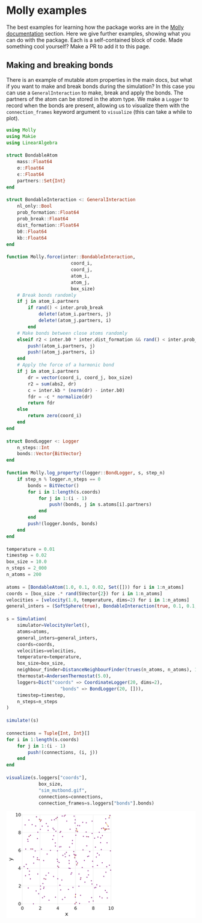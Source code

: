 # Molly examples

The best examples for learning how the package works are in the [Molly documentation](@ref) section.
Here we give further examples, showing what you can do with the package.
Each is a self-contained block of code.
Made something cool yourself?
Make a PR to add it to this page.

## Making and breaking bonds

There is an example of mutable atom properties in the main docs, but what if you want to make and break bonds during the simulation?
In this case you can use a `GeneralInteraction` to make, break and apply the bonds.
The partners of the atom can be stored in the atom type.
We make a `Logger` to record when the bonds are present, allowing us to visualize them with the `connection_frames` keyword argument to `visualize` (this can take a while to plot).
```julia
using Molly
using Makie
using LinearAlgebra

struct BondableAtom
    mass::Float64
    σ::Float64
    ϵ::Float64
    partners::Set{Int}
end

struct BondableInteraction <: GeneralInteraction
    nl_only::Bool
    prob_formation::Float64
    prob_break::Float64
    dist_formation::Float64
    b0::Float64
    kb::Float64
end

function Molly.force(inter::BondableInteraction,
                        coord_i,
                        coord_j,
                        atom_i,
                        atom_j,
                        box_size)
    # Break bonds randomly
    if j in atom_i.partners
        if rand() < inter.prob_break
            delete!(atom_i.partners, j)
            delete!(atom_j.partners, i)
        end
    # Make bonds between close atoms randomly
    elseif r2 < inter.b0 * inter.dist_formation && rand() < inter.prob_formation
        push!(atom_i.partners, j)
        push!(atom_j.partners, i)
    end
    # Apply the force of a harmonic bond
    if j in atom_i.partners
        dr = vector(coord_i, coord_j, box_size)
        r2 = sum(abs2, dr)
        c = inter.kb * (norm(dr) - inter.b0)
        fdr = -c * normalize(dr)
        return fdr
    else
        return zero(coord_i)
    end
end

struct BondLogger <: Logger
    n_steps::Int
    bonds::Vector{BitVector}
end

function Molly.log_property!(logger::BondLogger, s, step_n)
    if step_n % logger.n_steps == 0
        bonds = BitVector()
        for i in 1:length(s.coords)
            for j in 1:(i - 1)
                push!(bonds, j in s.atoms[i].partners)
            end
        end
        push!(logger.bonds, bonds)
    end
end

temperature = 0.01
timestep = 0.02
box_size = 10.0
n_steps = 2_000
n_atoms = 200

atoms = [BondableAtom(1.0, 0.1, 0.02, Set([])) for i in 1:n_atoms]
coords = [box_size .* rand(SVector{2}) for i in 1:n_atoms]
velocities = [velocity(1.0, temperature, dims=2) for i in 1:n_atoms]
general_inters = (SoftSphere(true), BondableInteraction(true, 0.1, 0.1, 1.1, 0.1, 2.0))

s = Simulation(
    simulator=VelocityVerlet(),
    atoms=atoms,
    general_inters=general_inters,
    coords=coords,
    velocities=velocities,
    temperature=temperature,
    box_size=box_size,
    neighbour_finder=DistanceNeighbourFinder(trues(n_atoms, n_atoms), 10, 2.0),
    thermostat=AndersenThermostat(5.0),
    loggers=Dict("coords" => CoordinateLogger(20, dims=2),
                    "bonds" => BondLogger(20, [])),
    timestep=timestep,
    n_steps=n_steps
)

simulate!(s)

connections = Tuple{Int, Int}[]
for i in 1:length(s.coords)
    for j in 1:(i - 1)
        push!(connections, (i, j))
    end
end

visualize(s.loggers["coords"],
            box_size,
            "sim_mutbond.gif",
            connections=connections,
            connection_frames=s.loggers["bonds"].bonds)
```
![Mutable bond simulation](images/sim_mutbond.gif)
